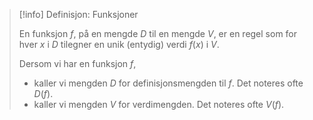 > [!info] Definisjon: Funksjoner
> 
> En funksjon $f$, på en mengde $D$ til en mengde $V$, er en regel som for hver $x$ i $D$ tilegner en unik (entydig) verdi $f(x)$ i $V$. 
>
> Dersom vi har en funksjon $f$, 
> - kaller vi mengden $D$ for definisjonsmengden til $f$. Det noteres ofte $D(f)$.
> - kaller vi mengden $V$ for verdimengden. Det noteres ofte $V(f)$. 
